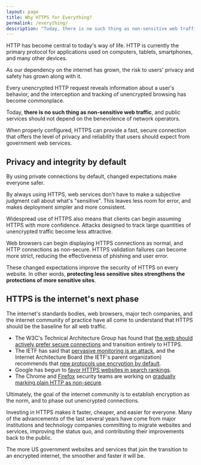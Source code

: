 ```yaml
---
layout: page
title: Why HTTPS for Everything?
permalink: /everything/
description: "Today, there is no such thing as non-sensitive web traffic. By simply always using HTTPS, both people and browsers can make safer assumptions about secure connections."
---
```


HTTP has become central to today's way of life. HTTP is currently the primary protocol for applications used on computers, tablets, smartphones, and many other devices.

As our dependency on the internet has grown, the risk to users' privacy and safety has grown along with it.

Every unencrypted HTTP request reveals information about a user's behavior, and the interception and tracking of unencrypted browsing has become commonplace.

Today, **there is no such thing as non-sensitive web traffic**, and public services should not depend on the benevolence of network operators.

When properly configured, HTTPS can provide a fast, secure connection that offers the level of privacy and reliability that users should expect from government web services.

## Privacy and integrity by default

By using private connections by default, changed expectations make everyone safer.

By always using HTTPS, web services don't have to make a subjective judgment call about what's "sensitive". This leaves less room for error, and makes deployment simpler and more consistent.

Widespread use of HTTPS also means that clients can begin assuming HTTPS with more confidence. Attacks designed to track large quantities of unencrypted traffic become less attractive.

Web browsers can begin displaying HTTPS connections as normal, and HTTP connections as non-secure. HTTPS validation failures can become more strict, reducing the effectiveness of phishing and user error.

These changed expectations improve the security of HTTPS on every website. In other words, **protecting less sensitive sites strengthens the protections of more sensitive sites**.

## HTTPS is the internet's next phase

The internet's standards bodies, web browsers, major tech companies, and the internet community of practice have all come to understand that HTTPS should be the baseline for all web traffic.

* The W3C's Technical Architecture Group has found that [the web should actively prefer secure connections](http://www.w3.org/2001/tag/doc/web-https) and transition entirely to HTTPS.
* The IETF has said that [pervasive monitoring is an attack](https://datatracker.ietf.org/doc/rfc7258/), and the Internet Architecture Board (the IETF's parent organization) recommends that [new protocols use encryption by default](https://www.iab.org/2014/11/14/iab­statement­on­internet­confidentiality/).
* Google has begun to [favor HTTPS websites in search rankings](http://googleonlinesecurity.blogspot.com/2014/08/https-as-ranking-signal_6.html).
* The Chrome and [Firefox](https://groups.google.com/d/msg/mozilla.dev.security/blV0MK4EbEE/i_Vy7sye0WsJ) security teams are working on [gradually marking plain HTTP as non-secure](https://www.chromium.org/Home/chromium-security/marking-http-as-non-secure).

Ultimately, the goal of the internet community is to establish encryption as the norm, and to phase out unencrypted connections.

Investing in HTTPS makes it faster, cheaper, and easier for everyone. Many of the advancements of the last several years have come from major institutions and technology companies committing to migrate websites and services, improving the status quo, and contributing their improvements back to the public.

The more US government websites and services that join the transition to an encrypted internet, the smoother and faster it will be.
